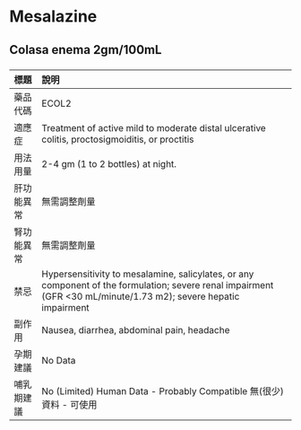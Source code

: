 # Mesalazine

## Colasa enema 2gm/100mL

##### 

| 標題       | 說明                                                                                                                                                             |
|:-----------|:-----------------------------------------------------------------------------------------------------------------------------------------------------------------|
| 藥品代碼   | ECOL2                                                                                                                                                            |
| 適應症     | Treatment of active mild to moderate distal ulcerative colitis, proctosigmoiditis, or proctitis                                                                  |
| 用法用量   | 2-4 gm (1 to 2 bottles) at night.                                                                                                                                |
| 肝功能異常 | 無需調整劑量                                                                                                                                                     |
| 腎功能異常 | 無需調整劑量                                                                                                                                                     |
| 禁忌       | Hypersensitivity to mesalamine, salicylates, or any component of the formulation; severe renal impairment (GFR <30 mL/minute/1.73 m2); severe hepatic impairment |
| 副作用     | Nausea, diarrhea, abdominal pain, headache                                                                                                                       |
| 孕期建議   | No Data                                                                                                                                                          |
| 哺乳期建議 | No (Limited) Human Data - Probably Compatible 無(很少)資料 - 可使用                                                                                              |

